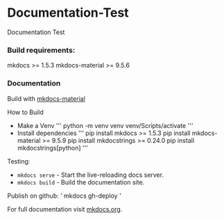 # Documentation-Test
Documentation Test

### Build requirements:
mkdocs >= 1.5.3
mkdocs-material >= 9.5.6


### Documentation
Build with [mkdocs-material](https://squidfunk.github.io/mkdocs-material/)



How to Build
- Make a Venv
'''
python -m venv venv
venv/Scripts/activate
'''
- Install dependencies
'''
pip install mkdocs >= 1.5.3
pip install mkdocs-material >= 9.5.9
pip install mkdocstrings >= 0.24.0
pip install mkdocstrings[python]
'''

Testing:
* `mkdocs serve` - Start the live-reloading docs server.
* `mkdocs build` - Build the documentation site.

Publish on github:
'
mkdocs gh-deploy
'

For full documentation visit [mkdocs.org](https://www.mkdocs.org).